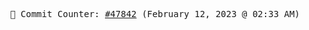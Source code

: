 <p align="center">
    <samp>
        📮 Commit Counter: <a href="https://github.com/Javascript-void0/Javascript-void0/commits/main">#47842</a> (February 12, 2023 @ 02:33 AM)
    </samp>
</p>
